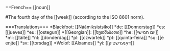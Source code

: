 ==French==
[[noun]]

#The fourth day of the [[week]] (according to the ISO 8601 norm).

===Translations===
*Blackfoot: [[Náámiksistsiko]]
*de: [[Donnerstag]]
*es: [[jueves]]
*eu: [[ostegun]]
*[[Georgian]]: [[ხუთშაბათი]]
*he: [[יום חמישי]]
*mi: [[täite]]
*nl: [[donderdag]]
*pl: [[czwartek]]
*pt: [[quinta-feira]]
*sq: [[e enjte]]
*sv: [[torsdag]]
*Wolof: [[Alxames]]
*yi: [[דאָנערשטיק]]